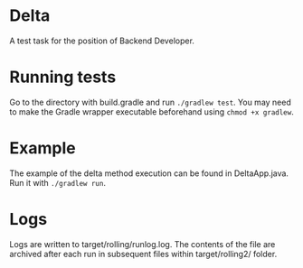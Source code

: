 # Delta
A test task for the position of Backend Developer.

# Running tests
Go to the directory with build.gradle and run `./gradlew test`.
You may need to make the Gradle wrapper executable beforehand using `chmod +x gradlew`.

# Example
The example of the delta method execution can be found in DeltaApp.java. Run it with `./gradlew run`.

# Logs

Logs are written to target/rolling/runlog.log. The contents of the file are archived after each run in subsequent files within target/rolling2/ folder.